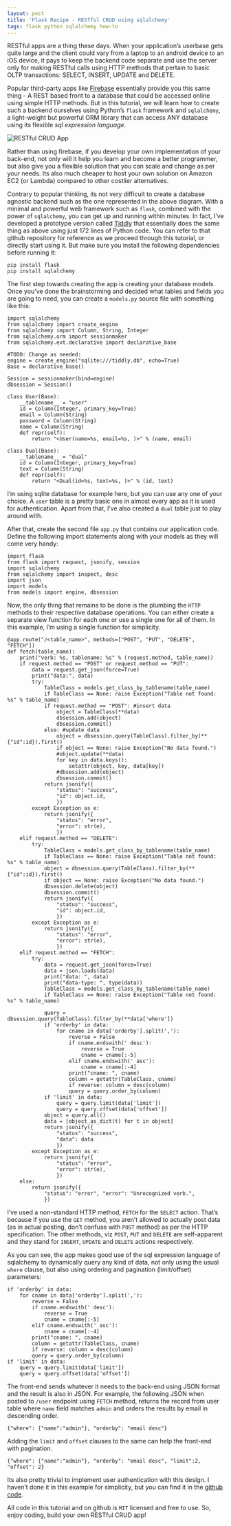 ```yaml
---
layout: post
title: 'Flask Recipe - RESTful CRUD using sqlalchemy'
tags: flask python sqlalchemy how-to
---
```


RESTful apps are a thing these days. When your application’s userbase gets quite large and the client could vary from a laptop to an android device to an iOS device, it pays to keep the backend code separate and use the server only for making RESTful calls using HTTP methods that pertain to basic OLTP transactions: SELECT, INSERT, UPDATE and DELETE.<!--more-->

Popular third-party apps like [Firebase](https://en.wikipedia.org/wiki/Firebase#Realtime_Database) essentially provide you this same thing - A REST based front to a database that could be accessed online using simple HTTP methods. But in this tutorial, we will learn how to create such a backend ourselves using Python’s `flask` framework and `sqlalchemy`, a light-weight but powerful ORM library that can access ANY database using its flexible *sql expression language*.

![RESTful CRUD App](/uploads/old/restful-crud.png)

Rather than using firebase, if you develop your own implementation of your back-end, not only will it help you learn and become a better programmer, but also give you a flexible solution that you can scale and change as per your needs. Its also much cheaper to host your own solution on Amazon EC2 (or Lambda) compared to other costlier alternatives.

Contrary to popular thinking, its not very difficult to create a database agnostic backend such as the one represented in the above diagram. With a minimal and powerful web framework such as `flask`, combined with the power of `sqlalchemy`, you can get up and running within minutes. In fact, I’ve developed a prototype version called [Tiddly](https://github.com/prahladyeri/tiddly) that essentially does the same thing as above using just 172 lines of Python code. You can refer to that github repository for reference as we proceed through this tutorial, or directly start using it. But make sure you install the following dependencies before running it:

	pip install flask
	pip install sqlalchemy

The first step towards creating the app is creating your database models. Once you’ve done the brainstorming and decided what tables and fields you are going to need, you can create a `models.py` source file with something like this:

	import sqlalchemy
	from sqlalchemy import create_engine
	from sqlalchemy import Column, String, Integer
	from sqlalchemy.orm import sessionmaker
	from sqlalchemy.ext.declarative import declarative_base

	#TODO: Change as needed:
	engine = create_engine("sqlite:///tiddly.db", echo=True)
	Base = declarative_base()

	Session = sessionmaker(bind=engine)
	dbsession = Session()

	class User(Base):
		__tablename__ = "user"
		id = Column(Integer, primary_key=True)
		email = Column(String)
		password = Column(String)
		name = Column(String)
		def repr(self):
			return "<User(name=%s, email=%s, )>" % (name, email)
			
	class Dual(Base):
		__tablename__ = "dual"
		id = Column(Integer, primary_key=True)
		text = Column(String)
		def repr(self):
			return "<Dual(id=%s, text=%s, )>" % (id, text)

I’m using sqlite database for example here, but you can use any one of your choice. A `user` table is a pretty basic one in almost every app as it is used for authentication. Apart from that, I’ve also created a `dual` table just to play around with.

After that, create the second file `app.py` that contains our application code. Define the following import statements along with your models as they will come very handy:

	import flask
	from flask import request, jsonify, session
	import sqlalchemy
	from sqlalchemy import inspect, desc
	import json
	import models
	from models import engine, dbsession

Now, the only thing that remains to be done is the plumbing the `HTTP` methods to their respective database operations. You can either create a separate view function for each one or use a single one for all of them. In this example, I’m using a single function for simplicity.

	@app.route("/<table_name>", methods=["POST", "PUT", "DELETE", "FETCH"])
	def fetch(table_name):
		print("verb: %s, tablename: %s" % (request.method, table_name))
		if request.method == "POST" or request.method == "PUT":
			data = request.get_json(force=True)
			print("data:", data)
			try:
				TableClass = models.get_class_by_tablename(table_name)
				if TableClass == None: raise Exception("Table not found: %s" % table_name)
				if request.method == "POST": #insert data
					object = TableClass(**data)
					dbsession.add(object)
					dbsession.commit()
				else: #update data
					object = dbsession.query(TableClass).filter_by(**{"id":id}).first()
					if object == None: raise Exception("No data found.")
					#object.update(**data)
					for key in data.keys():
						setattr(object, key, data[key])
					#dbsession.add(object)
					dbsession.commit()
				return jsonify({
					"status": "success",
					"id": object.id,
					})
			except Exception as e:
				return jsonify({
					"status": "error",
					"error": str(e),
					})
		elif request.method == "DELETE":
			try:
				TableClass = models.get_class_by_tablename(table_name)
				if TableClass == None: raise Exception("Table not found: %s" % table_name)
				object = dbsession.query(TableClass).filter_by(**{"id":id}).first()
				if object == None: raise Exception("No data found.")
				dbsession.delete(object)
				dbsession.commit()
				return jsonify({
					"status": "success",
					"id": object.id,
					})
			except Exception as e:
				return jsonify({
					"status": "error",
					"error": str(e),
					})
		elif request.method == "FETCH":
			try:
				data = request.get_json(force=True)
				data = json.loads(data)
				print("data: ", data)
				print("data-type: ", type(data))
				TableClass = models.get_class_by_tablename(table_name)
				if TableClass == None: raise Exception("Table not found: %s" % table_name)
				
				query = dbsession.query(TableClass).filter_by(**data['where'])
				if 'orderby' in data:
					for cname in data['orderby'].split(','):
						reverse = False
						if cname.endswith(' desc'):
							reverse = True
							cname = cname[:-5]
						elif cname.endswith(' asc'):
							cname = cname[:-4]
						print("cname: ", cname)
						column = getattr(TableClass, cname)
						if reverse: column = desc(column)
						query = query.order_by(column)
				if 'limit' in data:
					query = query.limit(data['limit'])
					query = query.offset(data['offset'])
				object = query.all()
				data = [object_as_dict(t) for t in object]
				return jsonify({
					"status": "success", 
					"data": data
					})
			except Exception as e:
				return jsonify({
					"status": "error",
					"error": str(e),
					})
		else:
			return jsonify({
				"status": "error", "error": "Unrecognized verb.",
				})

I’ve used a non-standard HTTP method, `FETCH` for the `SELECT` action. That’s because if you use the `GET` method, you aren’t allowed to actually post data (as in actual posting, don’t confuse with `POST` method) as per the HTTP specification. The other methods, viz `POST`, `PUT` and `DELETE` are self-apparent and they stand for `INSERT`, `UPDATE` and `DELETE` actions respectively.

As you can see, the app makes good use of the sql expression language of sqlalchemy to dynamically query any kind of data, not only using the usual `where` clause, but also using ordering and pagination (limit/offset) parameters:

	if 'orderby' in data:
		for cname in data['orderby'].split(','):
			reverse = False
			if cname.endswith(' desc'):
				reverse = True
				cname = cname[:-5]
			elif cname.endswith(' asc'):
				cname = cname[:-4]
			print("cname: ", cname)
			column = getattr(TableClass, cname)
			if reverse: column = desc(column)
			query = query.order_by(column)
	if 'limit' in data:
		query = query.limit(data['limit'])
		query = query.offset(data['offset'])

The front-end sends whatever it needs to the back-end using JSON format and the result is also in JSON. For example, the following JSON when posted to `/user` endpoint using `FETCH` method, returns the record from user table where `name` field matches `admin` and orders the results by email in descending order.

	{"where": {"name":"admin"}, "orderby": "email desc"}

Adding the `limit` and `offset` clauses to the same can help the front-end with pagination.

	{"where": {"name":"admin"}, "orderby": "email desc", "limit":2, "offset": 2}

Its also pretty trivial to implement user authentication with this design. I haven’t done it in this example for simplicity, but you can find it in the [github code](https://github.com/prahladyeri/tiddly).

All code in this tutorial and on github is `MIT` licensed and free to use. So, enjoy coding, build your own RESTful CRUD app!